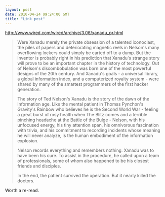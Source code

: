 ```yaml
---
layout: post
date: 2010-04-24 09:24:00 GMT
title: "Link post"
---
```

<http://www.wired.com/wired/archive/3.06/xanadu_pr.html>

> Were Xanadu merely the private obsession of a talented iconoclast, the piles of papers and deteriorating magnetic reels in Nelson's many overflowing lockers could simply be carted off to a dump. But the inventor is probably right in his prediction that Xanadu's strange story will prove to be an important chapter in the history of technology. Out of Nelson's discombobulation was born one of the most powerful designs of the 20th century. And Xanadu's goals - a universal library, a global information index, and a computerized royalty system - were shared by many of the smartest programmers of the first hacker generation.
>
> The story of Ted Nelson's Xanadu is the story of the dawn of the information age. Like the mental patient in Thomas Pynchon's Gravity's Rainbow who believes he is the Second World War - feeling a great burst of rosy health when The Blitz comes and a terrible pinching headache at the Battle of the Bulge - Nelson, with his unfocused energy, his tiny attention span, his omnivorous fascination with trivia, and his commitment to recording incidents whose meaning he will never analyze, is the human embodiment of the information explosion.
>
> Nelson records everything and remembers nothing. Xanadu was to have been his cure. To assist in the procedure, he called upon a team of professionals, some of whom also happened to be his closest friends and disciples.
>
> In the end, the patient survived the operation. But it nearly killed the doctors.

Worth a re-read.